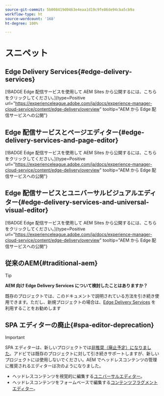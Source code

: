 ```yaml
---
source-git-commit: 5b008419d0463e4eaa1d19c9fe86de94cba5cb9a
workflow-type: ht
source-wordcount: '168'
ht-degree: 100%

---
```

# スニペット

## Edge Delivery Services{#edge-delivery-services}

[!BADGE Edge 配信サービスを使用して AEM Sites から公開するには、こちらをクリックしてください。]{type=Positive url="https://experienceleague.adobe.com/ja/docs/experience-manager-cloud-service/content/edge-delivery/overview" tooltip="AEM から Edge 配信サービスへの公開"}

## Edge 配信サービスとページエディター{#edge-delivery-services-and-page-editor}

[!BADGE Edge 配信サービスを使用して AEM Sites から公開するには、こちらをクリックしてください。]{type=Positive url="https://experienceleague.adobe.com/ja/docs/experience-manager-cloud-service/content/edge-delivery/overview" tooltip="AEM から Edge 配信サービスへの公開"}

## Edge 配信サービスとユニバーサルビジュアルエディター{#edge-delivery-services-and-universal-visual-editor}

[!BADGE Edge 配信サービスを使用して AEM Sites から公開するには、こちらをクリックしてください。]{type=Positive url="https://experienceleague.adobe.com/ja/docs/experience-manager-cloud-service/content/edge-delivery/overview" tooltip="AEM から Edge 配信サービスへの公開"}

## 従来のAEM{#traditional-aem}

>[!TIP]
>
>**AEM 向け Edge Delivery Services について検討したことはありますか？**
>
>既存のプロジェクトでは、このドキュメントで説明されている方法を引き続き使用できます。ただし、新規プロジェクトの場合は、[Edge Delivery Services](https://experienceleague.adobe.com/ja/docs/experience-manager-cloud-service/content/edge-delivery/overview) を利用することをお勧めします

## SPA エディターの廃止{#spa-editor-deprecation}

>[!IMPORTANT]
>
>SPA エディターは、新しいプロジェクトでは[非推奨（廃止予定）になりました](https://experienceleague.adobe.com/ja/docs/experience-manager-cloud-service/content/implementing/developing/hybrid/spa-editor-deprecation)。アドビでは既存のプロジェクトに対して引き続きサポートしますが、新しいプロジェクトには使用しないでください。AEM でヘッドレスコンテンツの管理に推奨されるエディターは次のようになりました。
>
>* ヘッドレスコンテンツを視覚的に編集する[ユニバーサルエディター](https://experienceleague.adobe.com/ja/docs/experience-manager-cloud-service/content/edge-delivery/wysiwyg-authoring/authoring)。
>* ヘッドレスコンテンツをフォームベースで編集する[コンテンツフラグメントエディター](https://experienceleague.adobe.com/ja/docs/experience-manager-cloud-service/content/assets/content-fragments/content-fragments-managing)。
